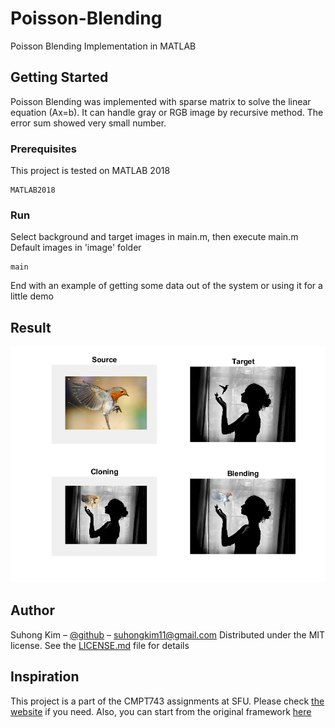 # Poisson-Blending

Poisson Blending Implementation in MATLAB 

## Getting Started

Poisson Blending was implemented with sparse matrix to solve the linear equation (Ax=b). It can
handle gray or RGB image by recursive method. The error sum showed very small number.

### Prerequisites

This project is tested on MATLAB 2018

```
MATLAB2018 
```

### Run
Select background and target images in main.m, then execute main.m
Default images in 'image' folder
```
main
```

End with an example of getting some data out of the system or using it for a little demo

## Result
![](./screenshots/black.jpg)


## Author

Suhong Kim – [@github](https://github.com/suhongkim) – suhongkim11@gmail.com
Distributed under the MIT license. See the [LICENSE.md](LICENSE.md) file for details

## Inspiration
This project is a part of the CMPT743 assignments at SFU. Please check [the website](https://sites.google.com/site/alimahdaviamiri/teaching/cmpt-743) if you need. 
Also, you can start from the original framework
[here](https://drive.google.com/file/d/1rSOQUHlr4j6_6t22hyBRFSaWaRqseNcs/view)

